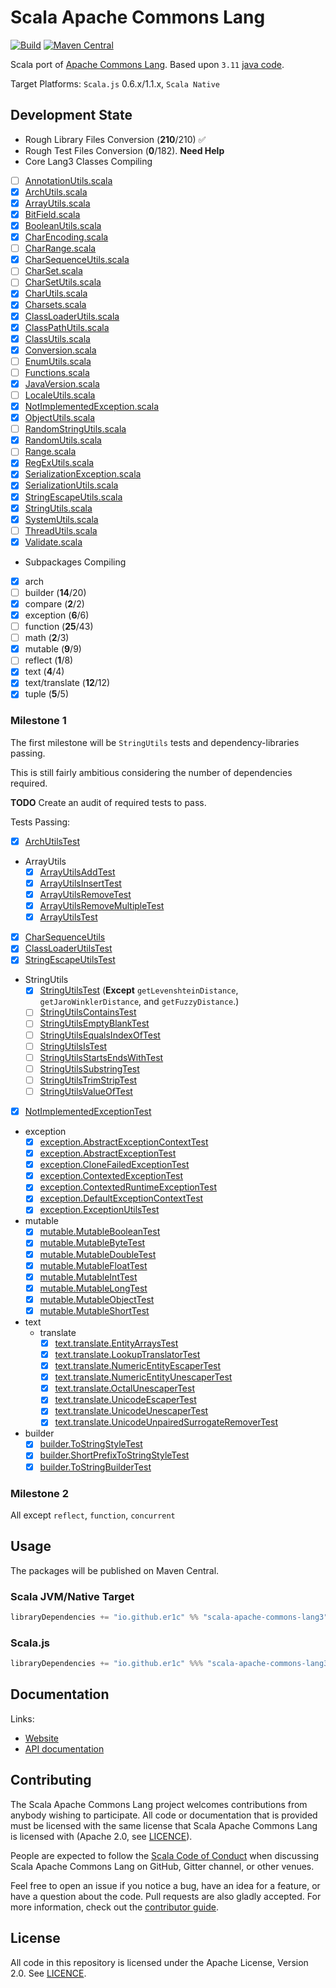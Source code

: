 # Scala Apache Commons Lang

[![Build](https://github.com/er1c/scala-apache-commons-lang3/workflows/build/badge.svg?branch=main)](https://github.com/er1c/scala-apache-commons-lang3/actions?query=branch%3Amain+workflow%3Abuild) [![Maven Central](https://maven-badges.herokuapp.com/maven-central/io.github.er1c/scala-apache-commons-lang3_2.13/badge.svg)](https://maven-badges.herokuapp.com/maven-central/io.github.er1c/scala-apache-commons-lang3_2.13)

Scala port of [Apache Commons Lang](https://commons.apache.org/proper/commons-lang/).  Based upon `3.11` [java code](https://github.com/apache/commons-lang/tree/master/src/main/java/org/apache/commons/lang3).

Target Platforms: `Scala.js` 0.6.x/1.1.x, `Scala Native`

## Development State

* Rough Library Files Conversion (**210**/210) :white_check_mark:
* Rough Test Files Conversion (**0**/182).  **Need Help** 
* Core Lang3 Classes Compiling
- [ ] [AnnotationUtils.scala](./core/shared/src/main/scala/org/apache/commons/lang3/AnnotationUtils.scala)
- [x] [ArchUtils.scala](./core/shared/src/main/scala/org/apache/commons/lang3/ArchUtils.scala)
- [x] [ArrayUtils.scala](./core/shared/src/main/scala/org/apache/commons/lang3/ArrayUtils.scala)
- [x] [BitField.scala](./core/shared/src/main/scala/org/apache/commons/lang3/BitField.scala)
- [x] [BooleanUtils.scala](./core/shared/src/main/scala/org/apache/commons/lang3/BooleanUtils.scala)
- [x] [CharEncoding.scala](./core/shared/src/main/scala/org/apache/commons/lang3/CharEncoding.scala)
- [ ] [CharRange.scala](./core/shared/src/main/scala/org/apache/commons/lang3/CharRange.scala)
- [x] [CharSequenceUtils.scala](./core/shared/src/main/scala/org/apache/commons/lang3/CharSequenceUtils.scala)
- [ ] [CharSet.scala](./core/shared/src/main/scala/org/apache/commons/lang3/CharSet.scala)
- [ ] [CharSetUtils.scala](./core/shared/src/main/scala/org/apache/commons/lang3/CharSetUtils.scala)
- [x] [CharUtils.scala](./core/shared/src/main/scala/org/apache/commons/lang3/CharUtils.scala)
- [x] [Charsets.scala](./core/shared/src/main/scala/org/apache/commons/lang3/Charsets.scala)
- [x] [ClassLoaderUtils.scala](./core/shared/src/main/scala/org/apache/commons/lang3/ClassLoaderUtils.scala)
- [x] [ClassPathUtils.scala](./core/shared/src/main/scala/org/apache/commons/lang3/ClassPathUtils.scala)
- [x] [ClassUtils.scala](./core/shared/src/main/scala/org/apache/commons/lang3/ClassUtils.scala)
- [x] [Conversion.scala](./core/shared/src/main/scala/org/apache/commons/lang3/Conversion.scala)
- [ ] [EnumUtils.scala](./core/shared/src/main/scala/org/apache/commons/lang3/EnumUtils.scala)
- [ ] [Functions.scala](./core/shared/src/main/scala/org/apache/commons/lang3/Functions.scala)
- [x] [JavaVersion.scala](./core/shared/src/main/scala/org/apache/commons/lang3/JavaVersion.scala)
- [ ] [LocaleUtils.scala](./core/shared/src/main/scala/org/apache/commons/lang3/LocaleUtils.scala)
- [x] [NotImplementedException.scala](./core/shared/src/main/scala/org/apache/commons/lang3/NotImplementedException.scala)
- [x] [ObjectUtils.scala](./core/shared/src/main/scala/org/apache/commons/lang3/ObjectUtils.scala)
- [ ] [RandomStringUtils.scala](./core/shared/src/main/scala/org/apache/commons/lang3/RandomStringUtils.scala)
- [x] [RandomUtils.scala](./core/shared/src/main/scala/org/apache/commons/lang3/RandomUtils.scala)
- [ ] [Range.scala](./core/shared/src/main/scala/org/apache/commons/lang3/Range.scala)
- [x] [RegExUtils.scala](./core/shared/src/main/scala/org/apache/commons/lang3/RegExUtils.scala)
- [x] [SerializationException.scala](./core/shared/src/main/scala/org/apache/commons/lang3/SerializationException.scala)
- [x] [SerializationUtils.scala](./core/shared/src/main/scala/org/apache/commons/lang3/SerializationUtils.scala)
- [x] [StringEscapeUtils.scala](./core/shared/src/main/scala/org/apache/commons/lang3/StringEscapeUtils.scala)
- [x] [StringUtils.scala](./core/shared/src/main/scala/org/apache/commons/lang3/StringUtils.scala)
- [x] [SystemUtils.scala](./core/shared/src/main/scala/org/apache/commons/lang3/SystemUtils.scala)
- [ ] [ThreadUtils.scala](./core/shared/src/main/scala/org/apache/commons/lang3/ThreadUtils.scala)
- [x] [Validate.scala](./core/shared/src/main/scala/org/apache/commons/lang3/Validate.scala)
* Subpackages Compiling
- [x] arch
- [ ] builder (**14**/20)
- [x] compare (**2**/2)
- [x] exception (**6**/6)
- [ ] function (**25**/43)
- [ ] math (**2**/3)
- [x] mutable (**9**/9)
- [ ] reflect (**1**/8)
- [x] text (**4**/4)
- [x] text/translate (**12**/12)
- [x] tuple (**5**/5)

### Milestone 1

The first milestone will be `StringUtils` tests and dependency-libraries passing.

This is still fairly ambitious considering the number of dependencies required.

**TODO** Create an audit of required tests to pass.

Tests Passing:
- [x] [ArchUtilsTest](./core/jvm/src/test/scala/org/apache/commons/lang3/ArchUtilsTest.scala)
- ArrayUtils
  - [x] [ArrayUtilsAddTest](./core/jvm/src/test/scala/org/apache/commons/lang3/ArrayUtilsAddTest.scala)
  - [x] [ArrayUtilsInsertTest](./core/jvm/src/test/scala/org/apache/commons/lang3/ArrayUtilsInsertTest.scala)
  - [x] [ArrayUtilsRemoveTest](./core/jvm/src/test/scala/org/apache/commons/lang3/ArrayUtilsRemoveTest.scala)
  - [x] [ArrayUtilsRemoveMultipleTest](./core/jvm/src/test/scala/org/apache/commons/lang3/ArrayUtilsRemoveMultipleTest.scala)
  - [x] [ArrayUtilsTest](./core/jvm/src/test/scala/org/apache/commons/lang3/ArrayUtilsTest.scala)
- [x] [CharSequenceUtils](./core/jvm/src/test/scala/org/apache/commons/lang3/CharSequenceUtils.scala)
- [x] [ClassLoaderUtilsTest](./core/jvm/src/test/scala/org/apache/commons/lang3/ClassLoaderUtilsTest.scala)
- [x] [StringEscapeUtilsTest](./core/jvm/src/test/scala/org/apache/commons/lang3/StringEscapeUtilsTest.scala)
- StringUtils
  - [x] [StringUtilsTest](./core/jvm/src/test/scala/org/apache/commons/lang3/StringUtilsTest.scala) (**Except** `getLevenshteinDistance`, `getJaroWinklerDistance`, and `getFuzzyDistance`.)
  - [ ] [StringUtilsContainsTest](./core/jvm/src/test/scala/org/apache/commons/lang3/StringUtilsContainsTest.scala)
  - [ ] [StringUtilsEmptyBlankTest](./core/jvm/src/test/scala/org/apache/commons/lang3/StringUtilsEmptyBlankTest.scala)
  - [ ] [StringUtilsEqualsIndexOfTest](./core/jvm/src/test/scala/org/apache/commons/lang3/StringUtilsEqualsIndexOfTest.scala)
  - [ ] [StringUtilsIsTest](./core/jvm/src/test/scala/org/apache/commons/lang3/StringUtilsIsTest.scala)
  - [ ] [StringUtilsStartsEndsWithTest](./core/jvm/src/test/scala/org/apache/commons/lang3/StringUtilsStartsEndsWithTest.scala)
  - [ ] [StringUtilsSubstringTest](./core/jvm/src/test/scala/org/apache/commons/lang3/StringUtilsSubstringTest.scala)
  - [ ] [StringUtilsTrimStripTest](./core/jvm/src/test/scala/org/apache/commons/lang3/StringUtilsTrimStripTest.scala)
  - [ ] [StringUtilsValueOfTest](./core/jvm/src/test/scala/org/apache/commons/lang3/StringUtilsValueOfTest.scala)
- [x] [NotImplementedExceptionTest](./core/jvm/src/test/scala/org/apache/commons/lang3/NotImplementedExceptionTest.scala)
- exception
  - [x] [exception.AbstractExceptionContextTest](./core/jvm/src/test/scala/org/apache/commons/lang3/exception/AbstractExceptionContextTest.scala)
  - [x] [exception.AbstractExceptionTest](./core/jvm/src/test/scala/org/apache/commons/lang3/exception/AbstractExceptionTest.scala)
  - [x] [exception.CloneFailedExceptionTest](./core/jvm/src/test/scala/org/apache/commons/lang3/exception/CloneFailedExceptionTest.scala)
  - [x] [exception.ContextedExceptionTest](./core/jvm/src/test/scala/org/apache/commons/lang3/exception/ContextedExceptionTest.scala)
  - [x] [exception.ContextedRuntimeExceptionTest](./core/jvm/src/test/scala/org/apache/commons/lang3/exception/ContextedRuntimeExceptionTest.scala)
  - [x] [exception.DefaultExceptionContextTest](./core/jvm/src/test/scala/org/apache/commons/lang3/exception/DefaultExceptionContextTest.scala)
  - [x] [exception.ExceptionUtilsTest](./core/jvm/src/test/scala/org/apache/commons/lang3/exception/ExceptionUtilsTest.scala)
- mutable
  - [x] [mutable.MutableBooleanTest](./core/jvm/src/test/scala/org/apache/commons/lang3/mutable/MutableBooleanTest.scala)
  - [x] [mutable.MutableByteTest](./core/jvm/src/test/scala/org/apache/commons/lang3/mutable/MutableBooleanTest.scala)
  - [x] [mutable.MutableDoubleTest](./core/jvm/src/test/scala/org/apache/commons/lang3/mutable/MutableDoubleTest.scala)
  - [x] [mutable.MutableFloatTest](./core/jvm/src/test/scala/org/apache/commons/lang3/mutable/MutableFloatTest.scala)
  - [x] [mutable.MutableIntTest](./core/jvm/src/test/scala/org/apache/commons/lang3/mutable/MutableIntTest.scala)
  - [x] [mutable.MutableLongTest](./core/jvm/src/test/scala/org/apache/commons/lang3/mutable/MutableLongTest.scala)
  - [x] [mutable.MutableObjectTest](./core/jvm/src/test/scala/org/apache/commons/lang3/mutable/MutableObjectTest.scala)
  - [x] [mutable.MutableShortTest](./core/jvm/src/test/scala/org/apache/commons/lang3/mutable/MutableShortTest.scala)
- text
  - translate
    - [x] [text.translate.EntityArraysTest](./core/jvm/src/test/scala/org/apache/commons/lang3/text/translate/EntityArraysTest.scala)
    - [x] [text.translate.LookupTranslatorTest](./core/jvm/src/test/scala/org/apache/commons/lang3/text/translate/LookupTranslatorTest.scala)
    - [x] [text.translate.NumericEntityEscaperTest](./core/jvm/src/test/scala/org/apache/commons/lang3/text/translate/NumericEntityEscaperTest.scala)
    - [x] [text.translate.NumericEntityUnescaperTest](./core/jvm/src/test/scala/org/apache/commons/lang3/text/translate/NumericEntityUnescaperTest.scala)
    - [x] [text.translate.OctalUnescaperTest](./core/jvm/src/test/scala/org/apache/commons/lang3/text/translate/OctalUnescaperTest.scala)
    - [x] [text.translate.UnicodeEscaperTest](./core/jvm/src/test/scala/org/apache/commons/lang3/text/translate/UnicodeEscaperTest.scala)
    - [x] [text.translate.UnicodeUnescaperTest](./core/jvm/src/test/scala/org/apache/commons/lang3/text/translate/UnicodeUnescaperTest.scala)
    - [x] [text.translate.UnicodeUnpairedSurrogateRemoverTest](./core/jvm/src/test/scala/org/apache/commons/lang3/text/translate/UnicodeUnpairedSurrogateRemoverTest.scala)
- builder
  - [x] [builder.ToStringStyleTest](./core/jvm/src/test/scala/org/apache/commons/lang3/builder/ToStringStyleTest.scala)
  - [x] [builder.ShortPrefixToStringStyleTest](./core/jvm/src/test/scala/org/apache/commons/lang3/builder/ShortPrefixToStringStyleTest.scala)
  - [x] [builder.ToStringBuilderTest](./core/jvm/src/test/scala/org/apache/commons/lang3/builder/ToStringBuilderTest.scala)

### Milestone 2

All except `reflect`, `function`, `concurrent`

## Usage

The packages will be published on Maven Central.

### Scala JVM/Native Target

```scala
libraryDependencies += "io.github.er1c" %% "scala-apache-commons-lang3" % "<version>"
```

### Scala.js

```scala
libraryDependencies += "io.github.er1c" %%% "scala-apache-commons-lang3" % "<version>"
```

## Documentation

Links:

- [Website](https://er1c.github.io/scala-apache-commons-lang3/)
- [API documentation](https://er1c.github.io/scala-apache-commons-lang3/api/)

## Contributing

The Scala Apache Commons Lang project welcomes contributions from anybody wishing to participate.  All code or documentation that is provided must be licensed with the same license that Scala Apache Commons Lang is licensed with (Apache 2.0, see [LICENCE](./LICENSE.md)).

People are expected to follow the [Scala Code of Conduct](./CODE_OF_CONDUCT.md) when discussing Scala Apache Commons Lang on GitHub, Gitter channel, or other venues.

Feel free to open an issue if you notice a bug, have an idea for a feature, or have a question about the code. Pull requests are also gladly accepted. For more information, check out the [contributor guide](./CONTRIBUTING.md).

## License

All code in this repository is licensed under the Apache License, Version 2.0.  See [LICENCE](./LICENSE.md).
